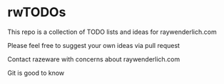 # rwTODOs

This repo is a collection of TODO lists and ideas for raywenderlich.com

Please feel free to suggest your own ideas via pull request

Contact razeware with concerns about raywenderlich.com 

Git is good to know
